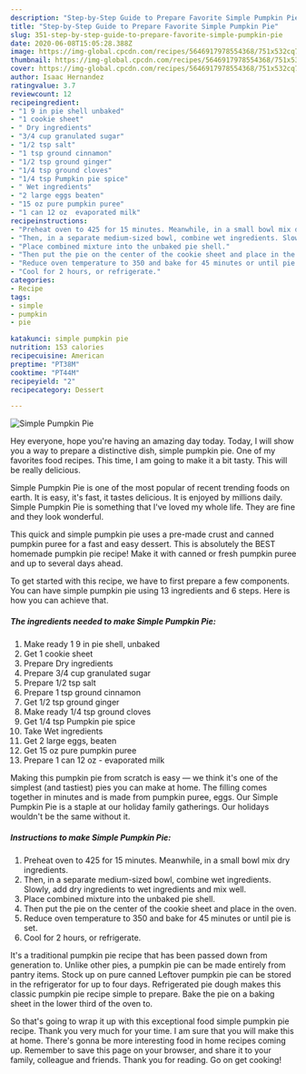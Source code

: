 ```yaml
---
description: "Step-by-Step Guide to Prepare Favorite Simple Pumpkin Pie"
title: "Step-by-Step Guide to Prepare Favorite Simple Pumpkin Pie"
slug: 351-step-by-step-guide-to-prepare-favorite-simple-pumpkin-pie
date: 2020-06-08T15:05:28.388Z
image: https://img-global.cpcdn.com/recipes/5646917978554368/751x532cq70/simple-pumpkin-pie-recipe-main-photo.jpg
thumbnail: https://img-global.cpcdn.com/recipes/5646917978554368/751x532cq70/simple-pumpkin-pie-recipe-main-photo.jpg
cover: https://img-global.cpcdn.com/recipes/5646917978554368/751x532cq70/simple-pumpkin-pie-recipe-main-photo.jpg
author: Isaac Hernandez
ratingvalue: 3.7
reviewcount: 12
recipeingredient:
- "1 9 in pie shell unbaked"
- "1 cookie sheet"
- " Dry ingredients"
- "3/4 cup granulated sugar"
- "1/2 tsp salt"
- "1 tsp ground cinnamon"
- "1/2 tsp ground ginger"
- "1/4 tsp ground cloves"
- "1/4 tsp Pumpkin pie spice"
- " Wet ingredients"
- "2 large eggs beaten"
- "15 oz pure pumpkin puree"
- "1 can 12 oz  evaporated milk"
recipeinstructions:
- "Preheat oven to 425 for 15 minutes. Meanwhile, in a small bowl mix dry ingredients."
- "Then, in a separate medium-sized bowl, combine wet ingredients. Slowly, add dry ingredients to wet ingredients and mix well."
- "Place combined mixture into the unbaked pie shell."
- "Then put the pie on the center of the cookie sheet and place in the oven."
- "Reduce oven temperature to 350 and bake for 45 minutes or until pie is set."
- "Cool for 2 hours, or refrigerate."
categories:
- Recipe
tags:
- simple
- pumpkin
- pie

katakunci: simple pumpkin pie 
nutrition: 153 calories
recipecuisine: American
preptime: "PT38M"
cooktime: "PT44M"
recipeyield: "2"
recipecategory: Dessert

---
```



![Simple Pumpkin Pie](https://img-global.cpcdn.com/recipes/5646917978554368/751x532cq70/simple-pumpkin-pie-recipe-main-photo.jpg)

Hey everyone, hope you're having an amazing day today. Today, I will show you a way to prepare a distinctive dish, simple pumpkin pie. One of my favorites food recipes. This time, I am going to make it a bit tasty. This will be really delicious.

Simple Pumpkin Pie is one of the most popular of recent trending foods on earth. It is easy, it's fast, it tastes delicious. It is enjoyed by millions daily. Simple Pumpkin Pie is something that I've loved my whole life. They are fine and they look wonderful.

This quick and simple pumpkin pie uses a pre-made crust and canned pumpkin puree for a fast and easy dessert. This is absolutely the BEST homemade pumpkin pie recipe! Make it with canned or fresh pumpkin puree and up to several days ahead.


To get started with this recipe, we have to first prepare a few components. You can have simple pumpkin pie using 13 ingredients and 6 steps. Here is how you can achieve that.

<!--inarticleads1-->

##### The ingredients needed to make Simple Pumpkin Pie:

1. Make ready 1 9 in pie shell, unbaked
1. Get 1 cookie sheet
1. Prepare  Dry ingredients
1. Prepare 3/4 cup granulated sugar
1. Prepare 1/2 tsp salt
1. Prepare 1 tsp ground cinnamon
1. Get 1/2 tsp ground ginger
1. Make ready 1/4 tsp ground cloves
1. Get 1/4 tsp Pumpkin pie spice
1. Take  Wet ingredients
1. Get 2 large eggs, beaten
1. Get 15 oz pure pumpkin puree
1. Prepare 1 can 12 oz - evaporated milk


Making this pumpkin pie from scratch is easy — we think it&#39;s one of the simplest (and tastiest) pies you can make at home. The filling comes together in minutes and is made from pumpkin puree, eggs. Our Simple Pumpkin Pie is a staple at our holiday family gatherings. Our holidays wouldn&#39;t be the same without it. 

<!--inarticleads2-->

##### Instructions to make Simple Pumpkin Pie:

1. Preheat oven to 425 for 15 minutes. Meanwhile, in a small bowl mix dry ingredients.
1. Then, in a separate medium-sized bowl, combine wet ingredients. Slowly, add dry ingredients to wet ingredients and mix well.
1. Place combined mixture into the unbaked pie shell.
1. Then put the pie on the center of the cookie sheet and place in the oven.
1. Reduce oven temperature to 350 and bake for 45 minutes or until pie is set.
1. Cool for 2 hours, or refrigerate.


It&#39;s a traditional pumpkin pie recipe that has been passed down from generation to. Unlike other pies, a pumpkin pie can be made entirely from pantry items. Stock up on pure canned Leftover pumpkin pie can be stored in the refrigerator for up to four days. Refrigerated pie dough makes this classic pumpkin pie recipe simple to prepare. Bake the pie on a baking sheet in the lower third of the oven to. 

So that's going to wrap it up with this exceptional food simple pumpkin pie recipe. Thank you very much for your time. I am sure that you will make this at home. There's gonna be more interesting food in home recipes coming up. Remember to save this page on your browser, and share it to your family, colleague and friends. Thank you for reading. Go on get cooking!
